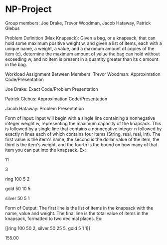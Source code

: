# NP-Project
Group members: Joe Drake, Trevor Woodman, Jacob Hataway, Patrick Glebus

Problem Definition (Max Knapsack):
Given a bag, or a knapsack, that can hold some maximum positive weight w, and given a list of items, each with a unique name, a weight, a value, and a maximum amount of copies of the item (c), determine the maximum amount of value the bag can hold without exceeding w, and no item is present in a quantity greater than its c amount in the bag.
 
Workload Assignment Between Members:
Trevor Woodman: Approximation Code/Presentation

Joe Drake: Exact Code/Problem Presentation

Patrick Glebus: Approximation Code/Presentation

Jacob Hataway: Problem Presentation

Form of Input:
Input will begin with a single line containing a nonnegative integer weight w, representing the maximum capacity of the knapsack. This is followed by a single line that contains a nonnegative integer n followed by exactly n lines each of which contains four items (String, real, real, int).  The first value is the item's name, the second is the dollar value of the item, the third is the item's weight, and the fourth is the bound on how many of that item you can put into the knapsack.
Ex:

11

3

ring 100 5 2

gold 50 10 5

silver 50 5 1


Form of Output:
The first line is the list of items in the knapsack with the name, value and weight. The final line is the total value of items in the knapsack, formatted to two decimal places.
Ex:

[[ring 100 50 2, silver 50 25 5, gold 5 1 1]]

155.00

